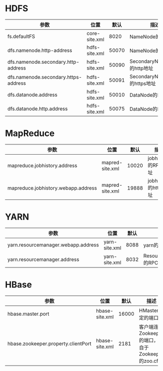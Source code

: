 # HDFS

| 参数                                 | 位置          | 默认  | 描述                         |
| ------------------------------------ | ------------- | ----- | ---------------------------- |
| fs.defaultFS                         | core-site.xml | 8020  | NameNode的RPC地址            |
| dfs.namenode.http-address            | hdfs-site.xml | 50070 | NameNode的http地址           |
| dfs.namenode.secondary.http-address  | hdfs-site.xml | 50090 | SecondaryNameNode的http地址  |
| dfs.namenode.secondary.https-address | hdfs-site.xml | 50091 | SecondaryNameNode的https地址 |
| dfs.datanode.address                 | hdfs-site.xml | 50010 | DataNode的RPC地址            |
| dfs.datanode.http.address            | hdfs-site.xml | 50075 | DataNode的http地址           |



# MapReduce

| 参数                                | 位置            | 默认  | 描述                 |
| ----------------------------------- | --------------- | ----- | -------------------- |
| mapreduce.jobhistory.address        | mapred-site.xml | 10020 | jobhistory的RPC地址  |
| mapreduce.jobhistory.webapp.address | mapred-site.xml | 19888 | jobhistory的http地址 |



# YARN

| 参数                                | 位置          | 默认 | 描述                     |
| ----------------------------------- | ------------- | ---- | ------------------------ |
| yarn.resourcemanager.webapp.address | yarn-site.xml | 8088 | yarn的http地址           |
| yarn.resourcemanager.address        | yarn-site.xml | 8032 | ResourceManager的RPC地址 |



# HBase

| 参数                                | 位置           | 默认  | 描述                                                |
| ----------------------------------- | -------------- | ----- | --------------------------------------------------- |
| hbase.master.port                   | hbase-site.xml | 16000 | HMaster绑定的端口                                   |
| hbase.zookeeper.property.clientPort | hbase-site.xml | 2181  | 客户端连接Zookeeper的端口，来自于Zookeeper的zoo.cfg |

